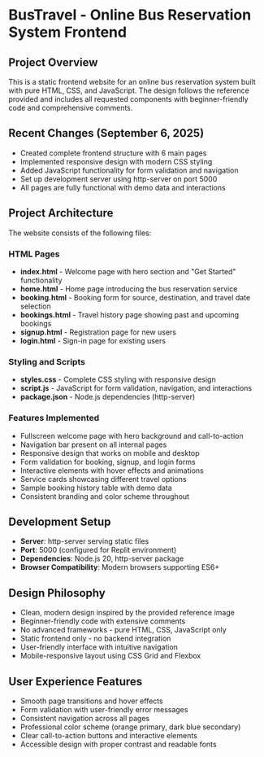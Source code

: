 # BusTravel - Online Bus Reservation System Frontend

## Project Overview
This is a static frontend website for an online bus reservation system built with pure HTML, CSS, and JavaScript. The design follows the reference provided and includes all requested components with beginner-friendly code and comprehensive comments.

## Recent Changes (September 6, 2025)
- Created complete frontend structure with 6 main pages
- Implemented responsive design with modern CSS styling
- Added JavaScript functionality for form validation and navigation
- Set up development server using http-server on port 5000
- All pages are fully functional with demo data and interactions

## Project Architecture
The website consists of the following files:

### HTML Pages
- **index.html** - Welcome page with hero section and "Get Started" functionality
- **home.html** - Home page introducing the bus reservation service
- **booking.html** - Booking form for source, destination, and travel date selection
- **bookings.html** - Travel history page showing past and upcoming bookings
- **signup.html** - Registration page for new users
- **login.html** - Sign-in page for existing users

### Styling and Scripts
- **styles.css** - Complete CSS styling with responsive design
- **script.js** - JavaScript for form validation, navigation, and interactions
- **package.json** - Node.js dependencies (http-server)

### Features Implemented
- Fullscreen welcome page with hero background and call-to-action
- Navigation bar present on all internal pages
- Responsive design that works on mobile and desktop
- Form validation for booking, signup, and login forms
- Interactive elements with hover effects and animations
- Service cards showcasing different travel options
- Sample booking history table with demo data
- Consistent branding and color scheme throughout

## Development Setup
- **Server**: http-server serving static files
- **Port**: 5000 (configured for Replit environment)
- **Dependencies**: Node.js 20, http-server package
- **Browser Compatibility**: Modern browsers supporting ES6+

## Design Philosophy
- Clean, modern design inspired by the provided reference image
- Beginner-friendly code with extensive comments
- No advanced frameworks - pure HTML, CSS, JavaScript only
- Static frontend only - no backend integration
- User-friendly interface with intuitive navigation
- Mobile-responsive layout using CSS Grid and Flexbox

## User Experience Features
- Smooth page transitions and hover effects
- Form validation with user-friendly error messages
- Consistent navigation across all pages
- Professional color scheme (orange primary, dark blue secondary)
- Clear call-to-action buttons and interactive elements
- Accessible design with proper contrast and readable fonts